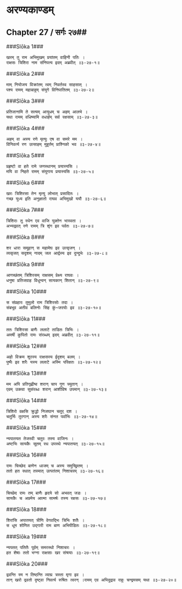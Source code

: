 अरण्यकाण्डम्
===============================


## Chapter 27  / सर्गः २७##


###Slōka 1###


    खरम् तु राम अभिमुखम् प्रयांतम् वाहिनी पतिः ।
    राक्षसः त्रिशिरा नाम संनिपत्य इदम् अब्रवीत् ॥३-२७-१॥


###Slōka 2###


    माम् नियोजय विक्रांतम् त्वम् निवर्तस्व साहसात् ।
    पश्य रामम् महाबाहुम् संयुगे विनिपातितम् ॥३-२७-२॥


###Slōka 3###


    प्रतिजानामि ते सत्यम् आयुधम् च अहम् आलभे ।
    यथा रामम् वधिष्यामि वधार्हम् सर्व रक्षसाम् ॥३-२७-३॥


###Slōka 4###


    अहम् वा अस्य रणे मृत्युः एष वा समरे मम ।
    विनिवर्त्य रण उत्साहम् मुहूर्तम् प्राश्निको भव ॥३-२७-४॥


###Slōka 5###


    प्रहृष्टो वा हते रामे जनस्थानम् प्रयास्यसि ।
    मयि वा निहते रामम् संयुगाय प्रयास्यसि ॥३-२७-५॥


###Slōka 6###


    खरः त्रिशिरसा तेन मृत्यु लोभात् प्रसादितः ।
    गच्छ युध्य इति अनुज्ञातो राघव अभिमुखो ययौ ॥३-२७-६॥


###Slōka 7###


    त्रिशिराः तु रथेन एव वाजि युक्तेन भास्वता ।
    अभ्यद्रवत् रणे रामम् त्रि शृंग इव पर्वतः ॥३-२७-७॥


###Slōka 8###


    शर धारा समूहान् स महामेघ इव उत्सृजन् ।
    व्यसृजत् सदृशम् नादम् जल आर्द्रस्य इव दुन्दुभेः ॥३-२७-८॥


###Slōka 9###


    आगच्छंतम् त्रिशिरसम् राक्षसम् प्रेक्ष्य राघवः ।
    धनुषा प्रतिजग्राह विधुन्वन् सायकान् शितान् ॥३-२७-९॥


###Slōka 10###


    स संप्रहारः तुमुलो राम त्रिशिरसोः तदा ।
    संबभूव अतीव बलिनोः सिंह कुं~जरयोः इव ॥३-२७-१०॥


###Slōka 11###


    ततः त्रिशिरसा बाणैः ललाटे ताडितः त्रिभिः ।
    अमर्षी कुपितो रामः संरब्धम् इदम् अब्रवीत् ॥३-२७-११॥


###Slōka 12###


    अहो विक्रम शूरस्य राक्षसस्य ईदृशम् बलम् ।
    पुष्पैः इव शरैः यस्य ललाटे अस्मि परिक्षतः ॥३-२७-१२॥


###Slōka 13###


    मम अपि प्रतिगृह्णीष्व शरान् चाप गुण च्युतान् ।
    एवम् उक्त्वा सुसंरब्धः शरान् आशीविष उपमान् ॥३-२७-१३॥


###Slōka 14###


    त्रिशिरो वक्षसि क्रुद्धो निजघान चतुर् दश ।
    चतुर्भिः तुरगान् अस्य शरैः संनत पर्वाभिः ॥३-२७-१४॥


###Slōka 15###


    न्यपातयत तेजस्वी चतुरः तस्य वाजिनः ।
    अष्टभिः सायकैः सूतम् रथ उपस्थे न्यपातयत् ॥३-२७-१५॥


###Slōka 16###


    रामः चिच्छेद बाणेन ध्वजम् च अस्य समुच्छ्रितम् ।
    ततो हत रथात् तस्मात् उत्पतंतम् निशाचरम् ॥३-२७-१६॥


###Slōka 17###


    चिच्छेद रामः तम् बाणैः हृदये सो अभवत् जडः ।
    सायकैः च अप्रमेय आत्मा सामर्षः तस्य रक्षसः ॥३-२७-१७॥


###Slōka 18###


    शिरांसि अपातयत् त्रीणि वेगवद्भिः त्रिभिः शतैः ।
    स धूम शोणित उद्गारी राम बाण अभिपीडितः ॥३-२७-१८॥


###Slōka 19###


    न्यपतत् पतितैः पूर्वम् समरस्थो निशाचरः ।
    हत शेषाः ततो भग्ना राक्षसाः खर संश्रयाः ॥३-२७-१९॥


###Slōka 20###


    द्रवन्ति स्म न तिष्ठन्ति व्याघ्र त्रस्ता मृगा इव ।
    तान् खरो द्रवतो दृष्ट्वा निवर्त्य रुषितः त्वरन् ।रामम् एव अभिदुद्राव राहुः चन्द्रमसम् यथा ॥३-२७-२०॥


